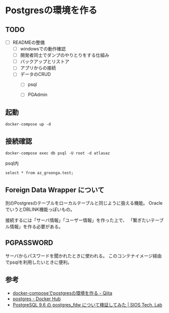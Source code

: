 # Postgresの環境を作る

## TODO

- [ ] READMEの整備
  - [ ] windowsでの動作確認
  - [ ] 開発者同士でダンプのやりとりをする仕組み
  - [ ] バックアップとリストア
  - [ ] アプリからの接続
  - [ ] データのCRUD
    - [ ] psql
    - [ ] PGAdmin


## 起動

```
docker-compose up -d
```

## 接続確認

```
docker-compose exec db psql -U root -d atlasaz
```

psql内

```
select * from az_groonga.test;
```


## Foreign Data Wrapper について

別のPostgresのテーブルをローカルテーブルと同じように扱える機能。
OracleでいうとDBLINK機能っぽいもの。

接続するには「サーバ情報」「ユーザー情報」を作った上で、
「繋ぎたいテーブル情報」を作る必要がある。



## PGPASSWORD

サーバからパスワードを聞かれたときに使われる。
このコンテナイメージ経由でpsqlを利用したいときに便利。


## 参考

- [docker-composeでpostgresの環境を作る - Qiita](https://qiita.com/mabubu0203/items/5cdff1caf2b024df1d95)
- [postgres - Docker Hub](https://hub.docker.com/_/postgres)
- [PostgreSQL 9.6 の postgres_fdw について検証してみた | SIOS Tech. Lab](https://tech-lab.sios.jp/archives/8641)



